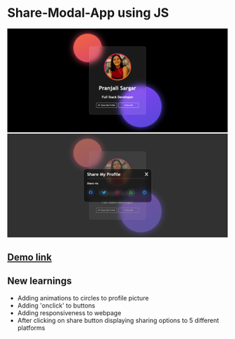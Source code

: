 # Share-Modal-App using JS
![Screenshot1](screenshots/screencapture-1.png)
![Screenshot2](screenshots/screencapture-2.png)

## [Demo link](https://psargar616.github.io/Share-Modal-App/)
## New learnings
- Adding animations to circles to profile picture
- Adding 'onclick' to buttons
- Adding responsiveness to webpage
- After clicking on share button displaying sharing options to 5 different platforms
